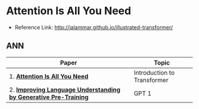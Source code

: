 # Attention Is All You Need

- Reference Link: http://jalammar.github.io/illustrated-transformer/

## ANN
| Paper | Topic |
| ----- | -----|
| 1. [**Attention Is All You Need**](https://proceedings.neurips.cc/paper/2017/file/3f5ee243547dee91fbd053c1c4a845aa-Paper.pdf) | Introduction to Transformer |
| 2. [**Improving Language Understanding by Generative Pre-Training**](https://s3-us-west-2.amazonaws.com/openai-assets/research-covers/language-unsupervised/language_understanding_paper.pdf) | GPT 1 |

